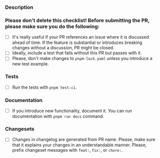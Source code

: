 ### Description

<!-- Please insert your description here and provide especially info about the "what" this PR is solving -->

<!-- You can also add additional context here -->

### Please don't delete this checklist! Before submitting the PR, please make sure you do the following:
- [ ] It's really useful if your PR references an issue where it is discussed ahead of time. If the feature is substantial or introduces breaking changes without a discussion, PR might be closed.
- [ ] Ideally, include a test that fails without this PR but passes with it.
- [ ] Please, don't make changes to `pnpm-lock.yaml` unless you introduce a new test example.

### Tests
- [ ] Run the tests with `pnpm test:ci`.

### Documentation
- [ ] If you introduce new functionality, document it. You can run documentation with `pnpm run docs` command.

### Changesets
- [ ] Changes in changelog are generated from PR name. Please, make sure that it explains your changes in an understandable manner. Please, prefix changeset messages with `feat:`, `fix:`, or `chore:`.
